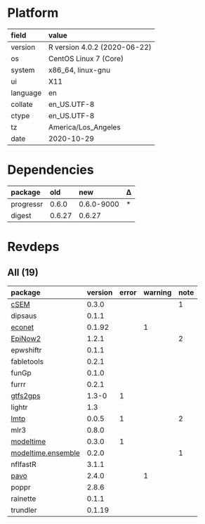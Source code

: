 # Platform

|field    |value                        |
|:--------|:----------------------------|
|version  |R version 4.0.2 (2020-06-22) |
|os       |CentOS Linux 7 (Core)        |
|system   |x86_64, linux-gnu            |
|ui       |X11                          |
|language |en                           |
|collate  |en_US.UTF-8                  |
|ctype    |en_US.UTF-8                  |
|tz       |America/Los_Angeles          |
|date     |2020-10-29                   |

# Dependencies

|package   |old    |new        |Δ  |
|:---------|:------|:----------|:--|
|progressr |0.6.0  |0.6.0-9000 |*  |
|digest    |0.6.27 |0.6.27     |   |

# Revdeps

## All (19)

|package                                             |version |error |warning |note |
|:---------------------------------------------------|:-------|:-----|:-------|:----|
|[cSEM](problems.md#csem)                            |0.3.0   |      |        |1    |
|dipsaus                                             |0.1.1   |      |        |     |
|[econet](problems.md#econet)                        |0.1.92  |      |1       |     |
|[EpiNow2](problems.md#epinow2)                      |1.2.1   |      |        |2    |
|epwshiftr                                           |0.1.1   |      |        |     |
|fabletools                                          |0.2.1   |      |        |     |
|funGp                                               |0.1.0   |      |        |     |
|furrr                                               |0.2.1   |      |        |     |
|[gtfs2gps](problems.md#gtfs2gps)                    |1.3-0   |1     |        |     |
|lightr                                              |1.3     |      |        |     |
|[lmtp](problems.md#lmtp)                            |0.0.5   |1     |        |2    |
|mlr3                                                |0.8.0   |      |        |     |
|[modeltime](problems.md#modeltime)                  |0.3.0   |1     |        |     |
|[modeltime.ensemble](problems.md#modeltimeensemble) |0.2.0   |      |        |1    |
|nflfastR                                            |3.1.1   |      |        |     |
|[pavo](problems.md#pavo)                            |2.4.0   |      |1       |     |
|poppr                                               |2.8.6   |      |        |     |
|rainette                                            |0.1.1   |      |        |     |
|trundler                                            |0.1.19  |      |        |     |

